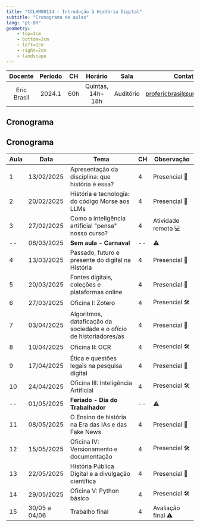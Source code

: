 ```yaml
---
title: "CCLHM00114 - Introdução à História Digital"
subtitle: "Cronograma de aulas"
lang: "pt-BR"
geometry:
    - top=1cm
    - bottom=2cm
    - left=2cm
    - right=2cm
    - landscape
---
```


| Docente     | Período | CH  | Horário          | Sala | Contato |
|:-----------:|:-------:|:---:|:----------------:|:----:|:---------------------------:|
| Eric Brasil | 2024.1  | 60h | Quintas, 14h-18h | Auditório | profericbrasil@unilab.edu.br|


## Cronograma

## Cronograma

| Aula | Data         | Tema                                                | CH | Observação           |
|------|--------------|-----------------------------------------------------|----|----------------------|
| 1    | 13/02/2025   | Apresentação da disciplina: que história é essa?    | 4  | Presencial 📖        |
| 2    | 20/02/2025   | História e tecnologia: do código Morse aos LLMs     | 4  | Presencial 📖        |
| 3    | 27/02/2025   | Como a inteligência artificial "pensa" nosso curso? | 4  | Atividade remota 💻  |
| --   | 06/03/2025   | **Sem aula - Carnaval**                             | -- | ⚠️                    |
| 4    | 13/03/2025   | Passado, futuro e presente do digital na História   | 4  | Presencial 📖        |
| 5    | 20/03/2025   | Fontes digitais, coleções e plataformas online      | 4  | Presencial 📖        |
| 6    | 27/03/2025   | Oficina I: Zotero                                   | 4  | Presencial 🛠️       |
| 7    | 03/04/2025   | Algoritmos, dataficação da sociedade e o ofício de historiadores/as | 4 | Presencial 📖 |
| 8    | 10/04/2025   | Oficina II: OCR                                     | 4  | Presencial 🛠️       |
| 9    | 17/04/2025   | Ética e questões legais na pesquisa digital         | 4  | Presencial 📖        |
| 10   | 24/04/2025   | Oficina III: Inteligência Artificial                | 4  | Presencial 🛠️       |
| --   | 01/05/2025   | **Feriado - Dia do Trabalhador**                    | -- | ⚠️                    |
| 11   | 08/05/2025   | O Ensino de história na Era das IAs e das Fake News | 4  | Presencial 📖        |
| 12   | 15/05/2025   | Oficina IV: Versionamento e documentação            | 4  | Presencial 🛠️       |
| 13   | 22/05/2025   | História Pública Digital e a divulgação científica  | 4  | Presencial 📖        |
| 14   | 29/05/2025   | Oficina V: Python básico                            | 4  | Presencial 🛠️       |
| 15   | 30/05 a 04/06 | Trabalho final                                     | 4  | Avaliação final ⚠️   |


